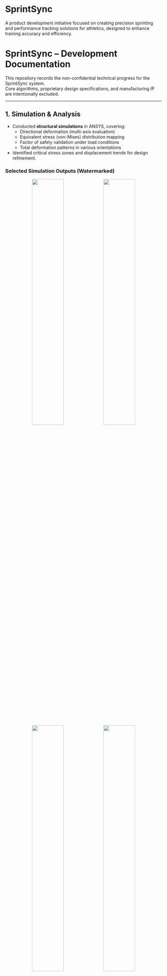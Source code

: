 # SprintSync

A product development initiative focused on creating precision sprinting and performance tracking solutions for athletics, designed to enhance training accuracy and efficiency.  

# SprintSync – Development Documentation

This repository records the non-confidential technical progress for the SprintSync system.  
Core algorithms, proprietary design specifications, and manufacturing IP are intentionally excluded.  

---

## 1. Simulation & Analysis
- Conducted **structural simulations** in ANSYS, covering:
  - Directional deformation (multi-axis evaluation)
  - Equivalent stress (von-Mises) distribution mapping
  - Factor of safety validation under load conditions
  - Total deformation patterns in various orientations
- Identified critical stress zones and displacement trends for design refinement.

### Selected Simulation Outputs (Watermarked)
<p align="center" style="color: grey; font-size: 0.85em;">
<img src="simulation/Directional Deformation (captured).jpg" width="45%">
<img src="simulation/Equivalent Stress (captured).jpg" width="45%">
<br>
<img src="simulation/Factor of Safety (captured).jpg" width="45%">
<img src="simulation/Total Deformation (captured).jpg" width="45%">
</p>

---

## 2. Mechanical Design & Detailing
- Created detailed CAD models for modular system components.
- Designed **telescopic and tripod structures** with integrated mounting points.
- Incorporated **magnetic alignment and conduction** features for module docking.
- Developed internal component holders using clips, grommets, and cable management sleeves.

---

## 3. Prototyping & Iterations
- Produced scaled and full-size physical prototypes.
- Performed design-for-assembly (DFA) checks for manufacturability.
- Integrated cable routing and internal protection elements into the structure.

### Prototype Images (Watermarked)
<p align="center" style="color: grey; font-size: 0.85em;">
<img src="testing/3-D Printed.jpg" width="30%">
<img src="testing/front-view.jpg" width="30%">
<img src="testing/Side-view.jpg" width="30%">
</p>

---

**Note:** All images are watermarked and not to scale.  


